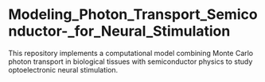 # Modeling_Photon_Transport_Semiconductor-_for_Neural_Stimulation
This repository implements a computational model combining Monte Carlo photon transport in biological tissues with semiconductor physics to study optoelectronic neural stimulation.
